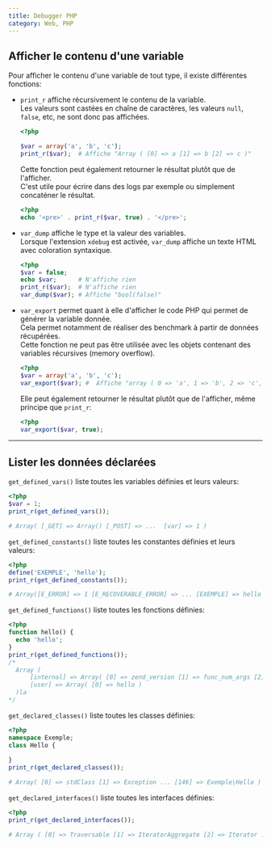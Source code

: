 ```yaml
---
title: Debugger PHP
category: Web, PHP
---
```


## Afficher le contenu d'une variable

Pour afficher le contenu d'une variable de tout type, il existe différentes fonctions:

* `print_r` affiche récursivement le contenu de la variable.  
  Les valeurs sont castées en chaîne de caractères, les valeurs `null`, `false`, etc, ne sont  donc pas affichées.

  ``` php
  <?php

  $var = array('a', 'b', 'c');
  print_r($var);  # Affiche "Array ( [0] => a [1] => b [2] => c )"
  ```

  Cette fonction peut également retourner le résultat plutôt que de l'afficher.  
  C'est utile pour écrire dans des logs par exemple ou simplement concaténer le résultat.

  ``` php
  <?php
  echo '<pre>' . print_r($var, true) . '</pre>';
  ```

* `var_dump` affiche le type et la valeur des variables.  
  Lorsque l'extension `xdebug` est activée, `var_dump` affiche un texte HTML avec coloration syntaxique.

  ``` php
  <?php
  $var = false;
  echo $var;      # N'affiche rien
  print_r($var);  # N'affiche rien
  var_dump($var); # Affiche "bool(false)"
  ```

* `var_export` permet quant à elle d'afficher le code PHP qui permet de générer la variable donnée.  
  Cela permet notamment de réaliser des benchmark à partir de données récupérées.  
  Cette fonction ne peut pas être utilisée avec les objets contenant des variables récursives (memory overflow).
  
  ``` php
  <?php
  $var = array('a', 'b', 'c');
  var_export($var); #  Affiche "array ( 0 => 'a', 1 => 'b', 2 => 'c', )"
  ```
  
  Elle peut également retourner le résultat plutôt que de l'afficher, même principe que `print_r`:
  
  ``` php
  <?php
  var_export($var, true);
  ```

---

## Lister les données déclarées

`get_defined_vars()` liste toutes les variables définies et leurs valeurs:

``` php
<?php
$var = 1;
print_r(get_defined_vars());

# Array( [_GET] => Array() [_POST] => ...  [var] => 1 )
```

`get_defined_constants()` liste toutes les constantes définies et leurs valeurs:

``` php
<?php
define('EXEMPLE', 'hello');
print_r(get_defined_constants());

# Array([E_ERROR] => 1 [E_RECOVERABLE_ERROR] => ... [EXEMPLE] => hello )
```

`get_defined_functions()` liste toutes les fonctions définies:

``` php
<?php
function hello() {
  echo 'hello';
}
print_r(get_defined_functions());
/*
  Array (
      [internal] => Array( [0] => zend_version [1] => func_num_args [2] => func_get_arg ...)
      [user] => Array( [0] => hello )
  )la
*/
```

`get_declared_classes()` liste toutes les classes définies:

``` php
<?php
namespace Exemple;
class Hello {
  
}
print_r(get_declared_classes());

# Array( [0] => stdClass [1] => Exception ... [146] => Exemple\Hello )
```

`get_declared_interfaces()` liste toutes les interfaces définies:

``` php
<?php
print_r(get_declared_interfaces());

# Array ( [0] => Traversable [1] => IteratorAggregate [2] => Iterator ... )
```